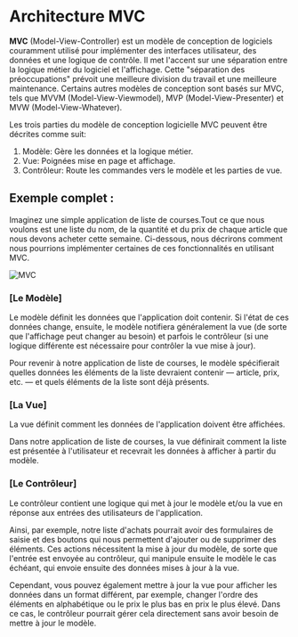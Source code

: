 # Architecture MVC



**MVC** (Model-View-Controller) est un modèle de conception de logiciels couramment utilisé pour implémenter des interfaces utilisateur, des données et une logique de contrôle. Il met l'accent sur une séparation entre la logique métier du logiciel et l'affichage. Cette "séparation des préoccupations" prévoit une meilleure division du travail et une meilleure maintenance. Certains autres modèles de conception sont basés sur MVC, tels que MVVM (Model-View-Viewmodel), MVP (Model-View-Presenter) et MVW (Model-View-Whatever).

                               

Les trois parties du modèle de conception logicielle MVC peuvent être décrites comme suit:

1. Modèle: Gère les données et la logique métier.
2. Vue: Poignées mise en page et affichage.
3. Contrôleur: Route les commandes vers le modèle et les parties de vue.



## Exemple complet :

Imaginez une simple application de liste de courses.Tout ce que nous voulons est une liste du nom, de la quantité et du prix de chaque article que nous devons acheter cette semaine. Ci-dessous, nous décrirons comment nous pourrions implémenter certaines de ces fonctionnalités en utilisant MVC.

![MVC](https://developer.mozilla.org/en-US/docs/Glossary/MVC/model-view-controller-light-blue.png)


### [**Le Modèle**]

Le modèle définit les données que l'application doit contenir. Si l'état de ces données change, ensuite, le modèle notifiera généralement la vue (de sorte que l'affichage peut changer au besoin) et parfois le contrôleur (si une logique différente est nécessaire pour contrôler la vue mise à jour).

Pour revenir à notre application de liste de courses, le modèle spécifierait quelles données les éléments de la liste devraient contenir — article, prix, etc. — et quels éléments de la liste sont déjà présents.

### [**La Vue**]

La vue définit comment les données de l'application doivent être affichées.

Dans notre application de liste de courses, la vue définirait comment la liste est présentée à l'utilisateur et recevrait les données à afficher à partir du modèle.

### [**Le Contrôleur**]

Le contrôleur contient une logique qui met à jour le modèle et/ou la vue en réponse aux entrées des utilisateurs de l'application.

Ainsi, par exemple, notre liste d'achats pourrait avoir des formulaires de saisie et des boutons qui nous permettent d'ajouter ou de supprimer des éléments. Ces actions nécessitent la mise à jour du modèle, de sorte que l'entrée est envoyée au contrôleur, qui manipule ensuite le modèle le cas échéant, qui envoie ensuite des données mises à jour à la vue.

Cependant, vous pouvez également mettre à jour la vue pour afficher les données dans un format différent, par exemple, changer l'ordre des éléments en alphabétique ou le prix le plus bas en prix le plus élevé. Dans ce cas, le contrôleur pourrait gérer cela directement sans avoir besoin de mettre à jour le modèle.














